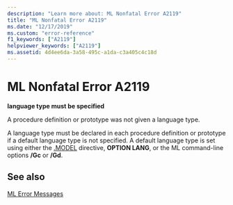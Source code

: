 ```yaml
---
description: "Learn more about: ML Nonfatal Error A2119"
title: "ML Nonfatal Error A2119"
ms.date: "12/17/2019"
ms.custom: "error-reference"
f1_keywords: ["A2119"]
helpviewer_keywords: ["A2119"]
ms.assetid: 4d4ee6da-3a58-495c-a1da-c3a405c4c18d
---
```

# ML Nonfatal Error A2119

**language type must be specified**

A procedure definition or prototype was not given a language type.

A language type must be declared in each procedure definition or prototype if a default language type is not specified. A default language type is set using either the [.MODEL](dot-model.md) directive, **OPTION LANG**, or the ML command-line options **/Gc** or **/Gd**.

## See also

[ML Error Messages](ml-error-messages.md)

